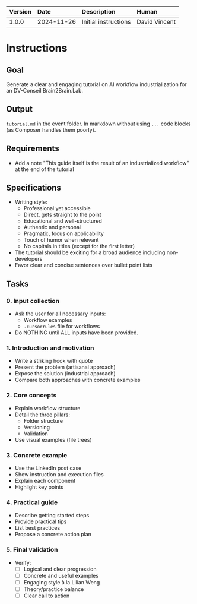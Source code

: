 | Version | Date | Description | Human |
| :- | :- | :- | :- |
| 1.0.0 | 2024-11-26 | Initial instructions | David Vincent |

# Instructions

## Goal

Generate a clear and engaging tutorial on AI workflow industrialization for an DV-Conseil Brain2Brain.Lab.

## Output

`tutorial.md` in the event folder. In markdown without using ```...``` code blocks (as Composer handles them poorly).

## Requirements

- Add a note "This guide itself is the result of an industrialized workflow" at the end of the tutorial

## Specifications

- Writing style:
  * Professional yet accessible
  * Direct, gets straight to the point
  * Educational and well-structured
  * Authentic and personal
  * Pragmatic, focus on applicability
  * Touch of humor when relevant
  * No capitals in titles (except for the first letter)
- The tutorial should be exciting for a broad audience including non-developers
- Favor clear and concise sentences over bullet point lists

## Tasks

### 0. Input collection
- Ask the user for all necessary inputs:
  * Workflow examples
  * `.cursorrules` file for workflows
- Do NOTHING until ALL inputs have been provided.

### 1. Introduction and motivation
- Write a striking hook with quote
- Present the problem (artisanal approach)
- Expose the solution (industrial approach)
- Compare both approaches with concrete examples

### 2. Core concepts
- Explain workflow structure
- Detail the three pillars:
  * Folder structure
  * Versioning
  * Validation
- Use visual examples (file trees)

### 3. Concrete example
- Use the LinkedIn post case
- Show instruction and execution files
- Explain each component
- Highlight key points

### 4. Practical guide
- Describe getting started steps
- Provide practical tips
- List best practices
- Propose a concrete action plan

### 5. Final validation
- Verify:
  * [ ] Logical and clear progression
  * [ ] Concrete and useful examples
  * [ ] Engaging style à la Lilian Weng
  * [ ] Theory/practice balance
  * [ ] Clear call to action 